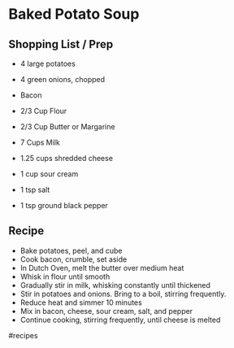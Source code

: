 # Baked Potato Soup
## Shopping List / Prep
* 4 large potatoes
* 4 green onions, chopped

* Bacon

* 2/3 Cup Flour
* 2/3 Cup Butter or Margarine
* 7 Cups Milk
* 1.25 cups shredded cheese
* 1 cup sour cream

* 1 tsp salt
* 1 tsp ground black pepper

## Recipe
* Bake potatoes, peel, and cube
* Cook bacon, crumble, set aside
* In Dutch Oven, melt the butter over medium heat
* Whisk in flour until smooth
* Gradually stir in milk, whisking constantly until thickened
* Stir in potatoes and onions. Bring to a boil, stirring frequently.
* Reduce heat and simmer 10 minutes
* Mix in bacon, cheese, sour cream, salt, and pepper
* Continue cooking, stirring frequently, until cheese is melted

#recipes